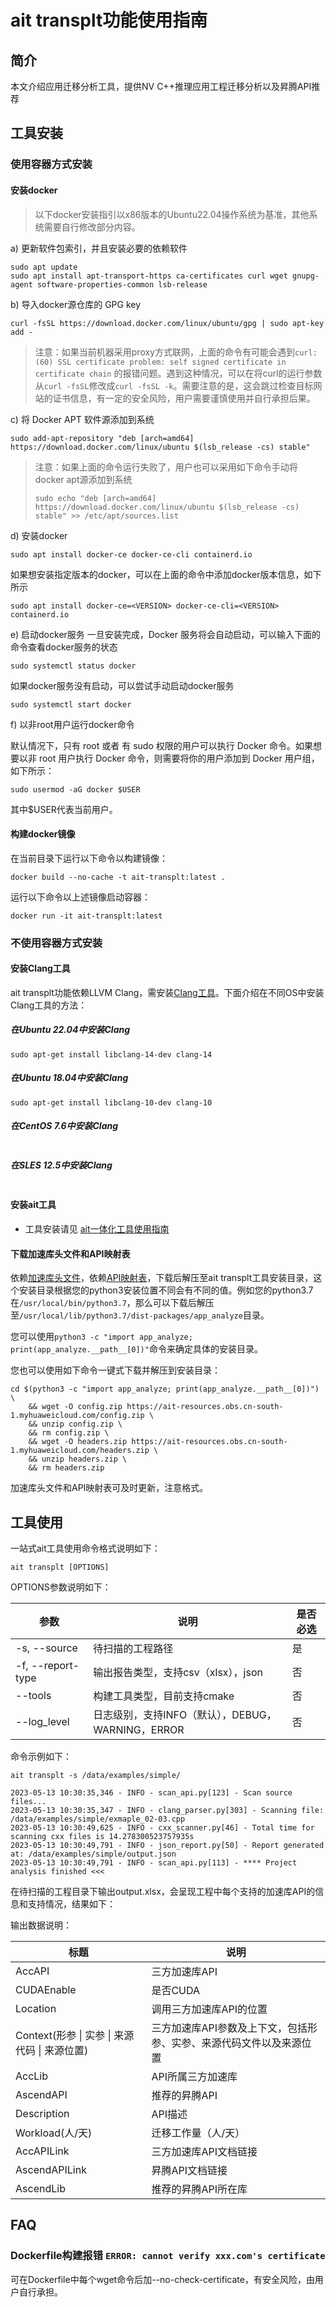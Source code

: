 # ait transplt功能使用指南

## 简介

本文介绍应用迁移分析工具，提供NV C++推理应用工程迁移分析以及昇腾API推荐

## 工具安装

### 使用容器方式安装
#### 安装docker

> 以下docker安装指引以x86版本的Ubuntu22.04操作系统为基准，其他系统需要自行修改部分内容。

a) 更新软件包索引，并且安装必要的依赖软件
```shell
sudo apt update
sudo apt install apt-transport-https ca-certificates curl wget gnupg-agent software-properties-common lsb-release
```
b) 导入docker源仓库的 GPG key
```shell
curl -fsSL https://download.docker.com/linux/ubuntu/gpg | sudo apt-key add -
```
> 注意：如果当前机器采用proxy方式联网，上面的命令有可能会遇到```curl: (60) SSL certificate problem: self signed certificate in certificate chain``` 的报错问题。遇到这种情况，可以在将curl的运行参数从```curl -fsSL```修改成```curl -fsSL -k```。需要注意的是，这会跳过检查目标网站的证书信息，有一定的安全风险，用户需要谨慎使用并自行承担后果。

c) 将 Docker APT 软件源添加到系统

```shell
sudo add-apt-repository "deb [arch=amd64] https://download.docker.com/linux/ubuntu $(lsb_release -cs) stable"
```
> 注意：如果上面的命令运行失败了，用户也可以采用如下命令手动将docker apt源添加到系统
>
> ```shell
> sudo echo "deb [arch=amd64] https://download.docker.com/linux/ubuntu $(lsb_release -cs) stable" >> /etc/apt/sources.list
> ```

d) 安装docker

```shell
sudo apt install docker-ce docker-ce-cli containerd.io
```
如果想安装指定版本的docker，可以在上面的命令中添加docker版本信息，如下所示
```shell
sudo apt install docker-ce=<VERSION> docker-ce-cli=<VERSION> containerd.io
```
e) 启动docker服务
一旦安装完成，Docker 服务将会自动启动，可以输入下面的命令查看docker服务的状态
```shell
sudo systemctl status docker
```
如果docker服务没有启动，可以尝试手动启动docker服务
```shell
sudo systemctl start docker
```
f) 以非root用户运行docker命令

默认情况下，只有 root 或者 有 sudo 权限的用户可以执行 Docker 命令。如果想要以非 root 用户执行 Docker 命令，则需要将你的用户添加到 Docker 用户组，如下所示：
```shell
sudo usermod -aG docker $USER
```
其中$USER代表当前用户。
#### 构建docker镜像
在当前目录下运行以下命令以构建镜像：
```shell
docker build --no-cache -t ait-transplt:latest .
```
运行以下命令以上述镜像启动容器：
```shell
docker run -it ait-transplt:latest
```


### 不使用容器方式安装
#### 安装Clang工具

ait transplt功能依赖LLVM Clang，需安装[Clang工具](https://releases.llvm.org/)。下面介绍在不同OS中安装Clang工具的方法：

##### 在Ubuntu 22.04中安装Clang

```shell
sudo apt-get install libclang-14-dev clang-14
```
##### 在Ubuntu 18.04中安装Clang

```shell
sudo apt-get install libclang-10-dev clang-10
```
##### 在CentOS 7.6中安装Clang

```shell

```
##### 在SLES 12.5中安装Clang

```shell

```

#### 安装ait工具

- 工具安装请见 [ait一体化工具使用指南](../../README.md)

#### 下载加速库头文件和API映射表

依赖[加速库头文件](https://ait-resources.obs.cn-south-1.myhuaweicloud.com/headers.zip)，依赖[API映射表](https://ait-resources.obs.cn-south-1.myhuaweicloud.com/config.zip)，下载后解压至ait transplt工具安装目录，这个安装目录根据您的python3安装位置不同会有不同的值。例如您的python3.7在`/usr/local/bin/python3.7`，那么可以下载后解压至```/usr/local/lib/python3.7/dist-packages/app_analyze```目录。

您可以使用```python3 -c "import app_analyze; print(app_analyze.__path__[0])"```命令来确定具体的安装目录。

您也可以使用如下命令一键式下载并解压到安装目录：

```shell
cd $(python3 -c "import app_analyze; print(app_analyze.__path__[0])") \
    && wget -O config.zip https://ait-resources.obs.cn-south-1.myhuaweicloud.com/config.zip \
    && unzip config.zip \
    && rm config.zip \
    && wget -O headers.zip https://ait-resources.obs.cn-south-1.myhuaweicloud.com/headers.zip \
    && unzip headers.zip \
    && rm headers.zip
```

加速库头文件和API映射表可及时更新，注意格式。

## 工具使用

一站式ait工具使用命令格式说明如下：

```shell
ait transplt [OPTIONS]
```
OPTIONS参数说明如下：

| 参数          | 说明                                  | 是否必选 |
|-------------|-------------------------------------|------|
| -s, --source | 待扫描的工程路径                            | 是    |
| -f, --report-type | 输出报告类型，支持csv（xlsx），json             | 否    |
| --tools     | 构建工具类型，目前支持cmake                    | 否    |
| --log_level | 日志级别，支持INFO（默认），DEBUG，WARNING，ERROR | 否    |

命令示例如下：

```shell
ait transplt -s /data/examples/simple/
```

```shell
2023-05-13 10:30:35,346 - INFO - scan_api.py[123] - Scan source files...
2023-05-13 10:30:35,347 - INFO - clang_parser.py[303] - Scanning file: /data/examples/simple/exmaple_02-03.cpp
2023-05-13 10:30:49,625 - INFO - cxx_scanner.py[46] - Total time for scanning cxx files is 14.278300523757935s
2023-05-13 10:30:49,791 - INFO - json_report.py[50] - Report generated at: /data/examples/simple/output.json
2023-05-13 10:30:49,791 - INFO - scan_api.py[113] - **** Project analysis finished <<<

```

在待扫描的工程目录下输出output.xlsx，会呈现工程中每个支持的加速库API的信息和支持情况，结果如下：

输出数据说明：

| 标题                                          | 说明      |
| -------------- | ---------------------------------------- |
| AccAPI                                        | 三方加速库API |
| CUDAEnable                                    | 是否CUDA |
| Location                                      | 调用三方加速库API的位置 |
| Context(形参 \| 实参 \| 来源代码 \| 来源位置) | 三方加速库API参数及上下文，包括形参、实参、来源代码文件以及来源位置 |
| AccLib                                        | API所属三方加速库 |
| AscendAPI                                     | 推荐的昇腾API |
| Description                                   | API描述 |
| Workload(人/天)                               | 迁移工作量（人/天） |
| AccAPILink | 三方加速库API文档链接 |
| AscendAPILink | 昇腾API文档链接 |
| AscendLib | 推荐的昇腾API所在库 |

## FAQ
### Dockerfile构建报错 `ERROR: cannot verify xxx.com's certificate`

可在Dockerfile中每个wget命令后加--no-check-certificate，有安全风险，由用户自行承担。
